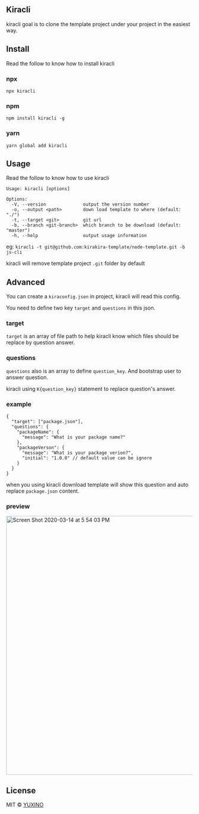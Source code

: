 ## Kiracli

kiracli goal is to clone the template project under your project in the easiest way.

## Install

Read the follow to know how to install kiracli

### npx

```
npx kiracli
```

### npm

```
npm install kiracli -g
```

### yarn

```
yarn global add kiracli
```

## Usage

Read the follow to know how to use kiracli

```
Usage: kiracli [options]

Options:
  -V, --version              output the version number
  -o, --output <path>        down load template to where (default: "./")
  -t, --target <git>         git url
  -b, --branch <git-branch>  which branch to be download (default: "master")
  -h, --help                 output usage information
```

eg: `kiracli -t git@github.com:kirakira-template/node-template.git -b js-cli`

kiracli will remove template project `.git` folder by default

## Advanced

You can create a `kiraconfig.json` in project, kiracli will read this config.

You need to define two key `target` and `questions` in this json.

### target

`target` is an array of file path to help kiracli know which files should be replace by question answer.

### questions

`questions` also is an array to define `question_key`. And bootstrap user to answer question.

kiracli using `K{question_key}` statement to replace question's answer.

### example

```
{
  "target": ["package.json"],
  "questions": {
    "packageName": {
      "message": "What is your package name?"
    },
    "packageVerson": {
      "message": "What is your package verion?",
      "initial": "1.0.0" // default value can be ignore
    }
  }
}
```

when you using kiracli download template will show this question and auto replace `package.json` content.

### preview

<img width="697" alt="Screen Shot 2020-03-14 at 5 54 03 PM" src="https://user-images.githubusercontent.com/12481935/76679633-1889f300-661d-11ea-91d3-2968e21e3e44.png">

## License

MIT © [YUXINO](https://github.com/kirakira-template/kiracli/blob/master/LICENSE)
